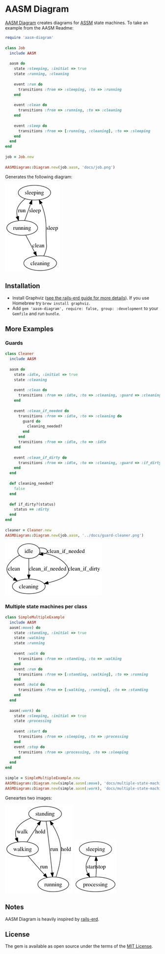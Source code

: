 # AASM Diagram

[AASM Diagram](https://github.com/katee/aasm-diagram) creates diagrams for [ASSM](https://github.com/aasm/aasm) state machines. To take an example from the AASM Readme:

```ruby
require 'aasm-diagram'

class Job
  include AASM

  aasm do
    state :sleeping, :initial => true
    state :running, :cleaning

    event :run do
      transitions :from => :sleeping, :to => :running
    end

    event :clean do
      transitions :from => :running, :to => :cleaning
    end

    event :sleep do
      transitions :from => [:running, :cleaning], :to => :sleeping
    end
  end
end

job = Job.new

AASMDiagram::Diagram.new(job.aasm, 'docs/job.png')
```

Generates the following diagram:

![Diagram of Job state machine](docs/job.png)

## Installation

* Install Graphviz ([see the rails-erd guide for more details](https://voormedia.github.io/rails-erd/install.html)). If you use Homebrew try `brew install graphviz`.
* Add `gem 'aasm-diagram', require: false, group: :development` to your `Gemfile` and run `bundle`.

## More Examples

### Guards

```ruby
class Cleaner
  include AASM

  aasm do
    state :idle, :initial => true
    state :cleaning

    event :clean do
      transitions :from => :idle, :to => :cleaning, :guard => :cleaning_needed?
    end

    event :clean_if_needed do
      transitions :from => :idle, :to => :cleaning do
        guard do
          cleaning_needed?
        end
      end
      transitions :from => :idle, :to => :idle
    end

    event :clean_if_dirty do
      transitions :from => :idle, :to => :cleaning, :guard => :if_dirty?
    end
  end

  def cleaning_needed?
    false
  end

  def if_dirty?(status)
    status == :dirty
  end
end

cleaner = Cleaner.new
AASMDiagram::Diagram.new(job.aasm, '../docs/guard-cleaner.png')
```

![Diagram of Cleaner state machine](docs/guard-cleaner.png)

### Multiple state machines per class

```ruby
class SimpleMultipleExample
  include AASM
  aasm(:move) do
    state :standing, :initial => true
    state :walking
    state :running

    event :walk do
      transitions :from => :standing, :to => :walking
    end
    event :run do
      transitions :from => [:standing, :walking], :to => :running
    end
    event :hold do
      transitions :from => [:walking, :running], :to => :standing
    end
  end

  aasm(:work) do
    state :sleeping, :initial => true
    state :processing

    event :start do
      transitions :from => :sleeping, :to => :processing
    end
    event :stop do
      transitions :from => :processing, :to => :sleeping
    end
  end
end

simple = SimpleMultipleExample.new
AASMDiagram::Diagram.new(simple.aasm(:move), 'docs/multiple-state-machines-1.png')
AASMDiagram::Diagram.new(simple.aasm(:work), 'docs/multiple-state-machines-2.png')
```

Geneartes two images:

![Diagram of state machine 1](docs/multiple-state-machines-1.png)
![Diagram of state machine 2](docs/multiple-state-machines-2.png)

## Notes

AASM Diagram is heavily inspired by [rails-erd](https://github.com/voormedia/rails-erd).

## License

The gem is available as open source under the terms of the [MIT License](http://opensource.org/licenses/MIT).
